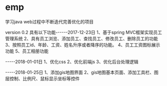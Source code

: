 # emp
学习java web过程中不断迭代完善优化的项目

version 0.2 具有以下功能------2017-12-23日
1、基于spring MVC框架实现员工管理系统
2、具有员工浏览、添加员工、查找员工、修改员工、删除员工的功能
3、按照员工id、年龄、工资、姓名升序或者降序的功能。
4、员工工资图标展示功能
5、员工相册功能

-----2018-01-01日
1、优化css
2、优化前端js
3、优化后台处理逻辑



-----2018-01-25日
1、添加gis地图界面
2、gis地图基本页面、添加工具栏、图层控制、比例尺、鼠标显示坐标等控件
